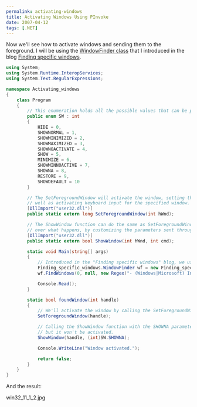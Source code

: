 ```yaml
---
permalink: activating-windows
title: Activating Windows Using PInvoke
date: 2007-04-12
tags: [.NET]
---
```

Now we'll see how to activate windows and sending them to the foreground. I will be using the [WindowFinder class](http://www.improve.dk/blog/2007/04/07/finding-specific-windows) that I introduced in the blog [Finding specific windows](http://www.improve.dk/blog/2007/04/07/finding-specific-windows).

<!-- more -->

```cs
using System;
using System.Runtime.InteropServices;
using System.Text.RegularExpressions;

namespace Activating_windows
{
	class Program
	{
		// This enumeration holds all the possible values that can be passed onto the ShowWindow function.
		public enum SW : int
		{
			HIDE = 0,
			SHOWNORMAL = 1,
			SHOWMINIMIZED = 2,
			SHOWMAXIMIZED = 3,
			SHOWNOACTIVATE = 4,
			SHOW = 5,
			MINIMIZE = 6,
			SHOWMINNOACTIVE = 7,
			SHOWNA = 8,
			RESTORE = 9,
			SHOWDEFAULT = 10
		}

		// The SetForegroundWindow will activate the window, setting the window thread to the foreground thread, as
		// well as activating keyboard input for the specified window.
		[DllImport("user32.dll")]
		public static extern long SetForegroundWindow(int hWnd);

		// The ShowWindow function can do the same as SetForegroundWindow, but it gives much greater control
		// over what happens, by customizing the parameters sent through the cmd parameter.
		[DllImport("user32.dll")]
		public static extern bool ShowWindow(int hWnd, int cmd);

		static void Main(string[] args)
		{
			// Introduced in the "Finding specific windows" blog, we use the WindowFinder class to find all Internet Explorer main window instances.
			Finding_specific_windows.WindowFinder wf = new Finding_specific_windows.WindowFinder();
			wf.FindWindows(0, null, new Regex("- (Windows|Microsoft) Internet Explorer"), new Regex("iexplore"), new Finding_specific_windows.WindowFinder.FoundWindowCallback(foundWindow));

			Console.Read();
		}

		static bool foundWindow(int handle)
		{
			// We'll activate the window by calling the SetForegroundWindow function, passing in the handle to the window.
			SetForegroundWindow(handle);

			// Calling the ShowWindow function with the SHOWNA parameter will put the window in the foreground,
			// but it won't be activated.
			ShowWindow(handle, (int)SW.SHOWNA);

			Console.WriteLine("Window activated.");

			return false;
		}
	}
}

```

And the result:

win32_11_1_2.jpg
